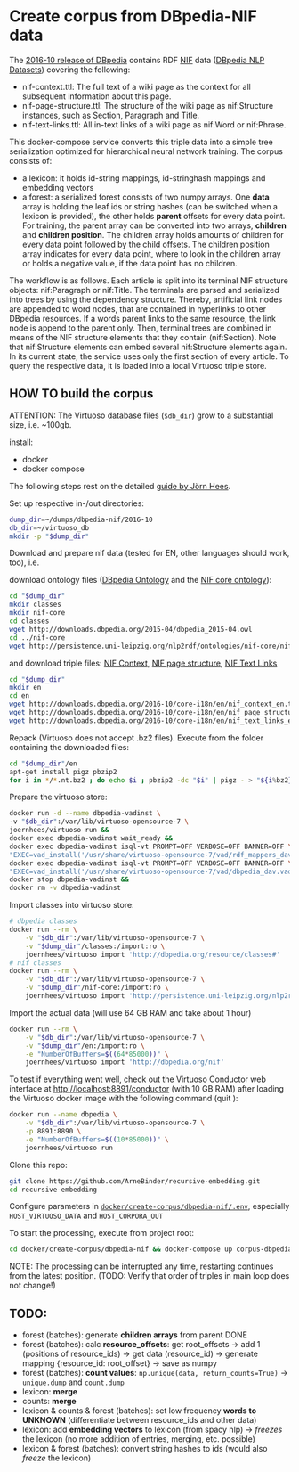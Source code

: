 # Create corpus from DBpedia-NIF data

The [2016-10 release of DBpedia](http://wiki.dbpedia.org/datasets/dbpedia-version-2016-10) contains RDF [NIF](https://site.nlp2rdf.org/) data ([DBpedia NLP Datasets](http://wiki.dbpedia.org/services-resources/datasets/nlp)) covering the following: 
 * nif-context.ttl: The full text of a wiki page as the context for all subsequent information about this page.
 * nif-page-structure​.ttl: The structure of the wiki page as nif:Structure instances, such as Section, Paragraph and Title.
 * nif-text-links.ttl: All in-text links of a wiki page as nif:Word or nif:Phrase.

This docker-compose service converts this triple data into a simple tree serialization optimized for hierarchical neural 
network training. The corpus consists of:
 * a lexicon: it holds id-string mappings, id-stringhash mappings and embedding vectors
 * a forest: a serialized forest consists of two numpy arrays. One **data** array is holding the leaf ids or string hashes (can 
 be switched when a lexicon is provided), the other holds **parent** offsets for every data point. For training, the parent array 
 can be converted into two arrays, **children** and **children position**. The children array holds amounts of children for 
 every data point followed by the child offsets. The children position array indicates for every data point, where to look 
 in the children array or holds a negative value, if the data point has no children.

The workflow is as follows. Each article is split into its terminal NIF structure objects: nif:Paragraph or nif:Title. The terminals are parsed and serialized into trees by using the dependency structure. Thereby, artificial link nodes are appended to word nodes, that are contained in hyperlinks to other DBpedia resources. If a words parent links to the same resource, the link node is append to the parent only. Then, terminal trees are combined in means of the NIF structure elements that they contain (nif:Section). Note that nif:Structure elements can embed several nif:Structure elements again.
In its current state, the service uses only the first section of every article. To query the respective data, it is loaded into a local Virtuoso triple store.


## HOW TO build the corpus

ATTENTION: The Virtuoso database files (`$db_dir`) grow to a substantial size, i.e. ~100gb.

install:
 * docker
 * docker compose

The following steps rest on the detailed [guide by Jörn Hees](https://joernhees.de/blog/2015/11/23/setting-up-a-linked-data-mirror-from-rdf-dumps-dbpedia-2015-04-freebase-wikidata-linkedgeodata-with-virtuoso-7-2-1-and-docker-optional/).

Set up respective in-/out directories:
```bash
dump_dir=~/dumps/dbpedia-nif/2016-10
db_dir=~/virtuoso_db
mkdir -p "$dump_dir"
```
  
Download and prepare nif data (tested for EN, other languages should work, too), i.e.

download ontology files ([DBpedia Ontology](http://downloads.dbpedia.org/2016-10/dbpedia_2016-10.owl) and the [NIF core ontology](http://persistence.uni-leipzig.org/nlp2rdf/ontologies/nif-core/nif-core.owl)):
```bash
cd "$dump_dir"
mkdir classes
mkdir nif-core
cd classes
wget http://downloads.dbpedia.org/2015-04/dbpedia_2015-04.owl
cd ../nif-core 
wget http://persistence.uni-leipzig.org/nlp2rdf/ontologies/nif-core/nif-core.owl
```
 
and download triple files: [NIF Context](http://downloads.dbpedia.org/2016-10/core-i18n/en/nif_context_en.ttl.bz2), [NIF page structure](http://downloads.dbpedia.org/2016-10/core-i18n/en/nif_page_structure_en.ttl.bz2), [NIF Text Links](http://downloads.dbpedia.org/2016-10/core-i18n/en/nif_text_links_en.ttl.bz2)
```bash
cd "$dump_dir"
mkdir en
cd en
wget http://downloads.dbpedia.org/2016-10/core-i18n/en/nif_context_en.ttl.bz2
wget http://downloads.dbpedia.org/2016-10/core-i18n/en/nif_page_structure_en.ttl.bz2
wget http://downloads.dbpedia.org/2016-10/core-i18n/en/nif_text_links_en.ttl.bz2
```

Repack (Virtuoso does not accept .bz2 files). Execute from the folder containing the downloaded files:
```bash
cd "$dump_dir"/en
apt-get install pigz pbzip2
for i in */*.nt.bz2 ; do echo $i ; pbzip2 -dc "$i" | pigz - > "${i%bz2}gz" && rm "$i"; done
```

Prepare the virtuoso store:

```bash
docker run -d --name dbpedia-vadinst \
-v "$db_dir":/var/lib/virtuoso-opensource-7 \
joernhees/virtuoso run &&
docker exec dbpedia-vadinst wait_ready &&
docker exec dbpedia-vadinst isql-vt PROMPT=OFF VERBOSE=OFF BANNER=OFF \
"EXEC=vad_install('/usr/share/virtuoso-opensource-7/vad/rdf_mappers_dav.vad');" &&
docker exec dbpedia-vadinst isql-vt PROMPT=OFF VERBOSE=OFF BANNER=OFF \
"EXEC=vad_install('/usr/share/virtuoso-opensource-7/vad/dbpedia_dav.vad');" &&
docker stop dbpedia-vadinst &&
docker rm -v dbpedia-vadinst
```

Import classes into virtuoso store:
```bash
# dbpedia classes
docker run --rm \
    -v "$db_dir":/var/lib/virtuoso-opensource-7 \
    -v "$dump_dir"/classes:/import:ro \
    joernhees/virtuoso import 'http://dbpedia.org/resource/classes#'
# nif classes
docker run --rm \
    -v "$db_dir":/var/lib/virtuoso-opensource-7 \
    -v "$dump_dir"/nif-core:/import:ro \
    joernhees/virtuoso import 'http://persistence.uni-leipzig.org/nlp2rdf/ontologies/nif-core#'
```

Import the actual data (will use 64 GB RAM and take about 1 hour)
```bash
docker run --rm \
    -v "$db_dir":/var/lib/virtuoso-opensource-7 \
    -v "$dump_dir"/en:/import:ro \
    -e "NumberOfBuffers=$((64*85000))" \
    joernhees/virtuoso import 'http://dbpedia.org/nif'
```

To test if everything went well, check out the Virtuoso Conductor web interface at [http://localhost:8891/conductor](http://localhost:8891/conductor (user: dba, pw: dba)) (with 10 GB RAM) after loading the Virtuoso docker image with the following command (quit ):
```bash
docker run --name dbpedia \
    -v "$db_dir":/var/lib/virtuoso-opensource-7 \
    -p 8891:8890 \
    -e "NumberOfBuffers=$((10*85000))" \
    joernhees/virtuoso run
``` 

Clone this repo:
```bash
git clone https://github.com/ArneBinder/recursive-embedding.git
cd recursive-embedding
```

Configure parameters in [`docker/create-corpus/dbpedia-nif/.env`](.env), especially `HOST_VIRTUOSO_DATA` and `HOST_CORPORA_OUT`

To start the processing, execute from project root:

```bash
cd docker/create-corpus/dbpedia-nif && docker-compose up corpus-dbpedia-nif
```

NOTE: The processing can be interrupted any time, restarting continues from the latest position. (TODO: Verify that order of triples in main loop does not change!)


## TODO:
 * forest (batches): generate **children arrays** from parent DONE
 * forest (batches): calc **resource_offsets**: get root_offsets -> add 1 (positions of resource_ids) -> get data (resource_id) -> generate mapping {resource_id: root_offset} -> save as numpy
 * forest (batches): **count values**:  `np.unique(data, return_counts=True)` -> `unique.dump` and `count.dump`
 * lexicon: **merge**
 * counts: **merge**
 * lexicon & counts & forest (batches): set low frequency **words to UNKNOWN** (differentiate between resource_ids and other data)
 * lexicon: add **embedding vectors** to lexicon (from spacy nlp) -> *freezes* the lexicon (no more addition of entries, merging, etc. possible)
 * lexicon & forest (batches): convert string hashes to ids (would also *freeze* the lexicon)